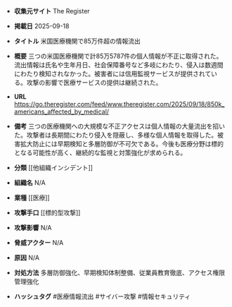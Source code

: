 - **収集元サイト**
The Register

- **掲載日**
2025-09-18

- **タイトル**
米国医療機関で85万件超の情報流出

- **概要**
三つの米国医療機関で計85万5787件の個人情報が不正に取得された。流出情報は氏名や生年月日、社会保障番号など多岐にわたり、侵入は数週間にわたり検知されなかった。被害者には信用監視サービスが提供されている。攻撃の影響で医療サービスの提供は継続された。

- **URL**
https://go.theregister.com/feed/www.theregister.com/2025/09/18/850k_americans_affected_by_medical/

- **備考**
三つの医療機関への大規模な不正アクセスは個人情報の大量流出を招いた。攻撃者は長期間にわたり侵入を隠蔽し、多様な個人情報を取得した。被害拡大防止には早期検知と多層防御が不可欠である。今後も医療分野は標的となる可能性が高く、継続的な監視と対策強化が求められる。

- **分類**
[[他組織インシデント]]

- **組織名**
N/A

- **業種**
[[医療]]

- **攻撃手口**
[[標的型攻撃]]

- **攻撃影響**
N/A

- **脅威アクター**
N/A

- **原因**
N/A

- **対処方法**
多層防御強化、早期検知体制整備、従業員教育徹底、アクセス権限管理強化

- **ハッシュタグ**
#医療情報流出 #サイバー攻撃 #情報セキュリティ
